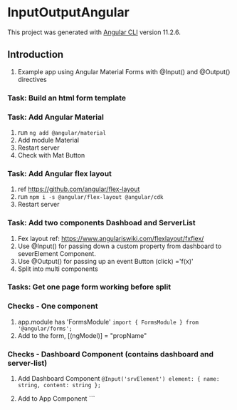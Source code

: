 # InputOutputAngular

This project was generated with [Angular CLI](https://github.com/angular/angular-cli) version 11.2.6.

## Introduction

1. Example app using Angular Material Forms with @Input() and @Output() directives

### Task: Build an html form template

### Task: Add Angular Material

1. run ```ng add @angular/material```
2. Add module Material
3. Restart server
4. Check with Mat Button

### Task: Add Angular flex layout

1. ref <https://github.com/angular/flex-layout>
2. run ```npm i -s @angular/flex-layout @angular/cdk```
3. Restart server

### Task: Add two components Dashboad and ServerList

1. Fex layout ref: <https://www.angularjswiki.com/flexlayout/fxflex/>
2. Use @Input() for passing down a custom property from dashboard to severElement Component.
3. Use @Output() for passing up an event Button (click) ='f(x)'
4. Split into multi components

### Tasks: Get one page form working before split

### Checks - One component

1. app.module has 'FormsModule' ```import { FormsModule } from '@angular/forms';```
2. Add to the form, [(ngModel)] = "propName"

### Checks - Dashboard Component (contains dashboard and server-list)

1. Add Dashboard Component ```@Input('srvElement') element: { name: string, content: string };```

2. Add to App Component ```
